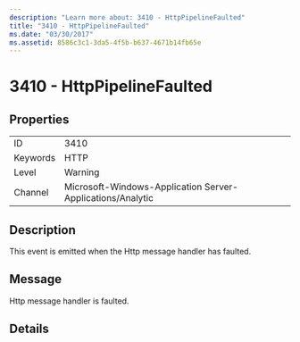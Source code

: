 ```yaml
---
description: "Learn more about: 3410 - HttpPipelineFaulted"
title: "3410 - HttpPipelineFaulted"
ms.date: "03/30/2017"
ms.assetid: 8586c3c1-3da5-4f5b-b637-4671b14fb65e
---
```

# 3410 - HttpPipelineFaulted

## Properties  
  
|||  
|-|-|  
|ID|3410|  
|Keywords|HTTP|  
|Level|Warning|  
|Channel|Microsoft-Windows-Application Server-Applications/Analytic|  
  
## Description  

 This event is emitted when the Http message handler has faulted.  
  
## Message  

 Http message handler is faulted.  
  
## Details
